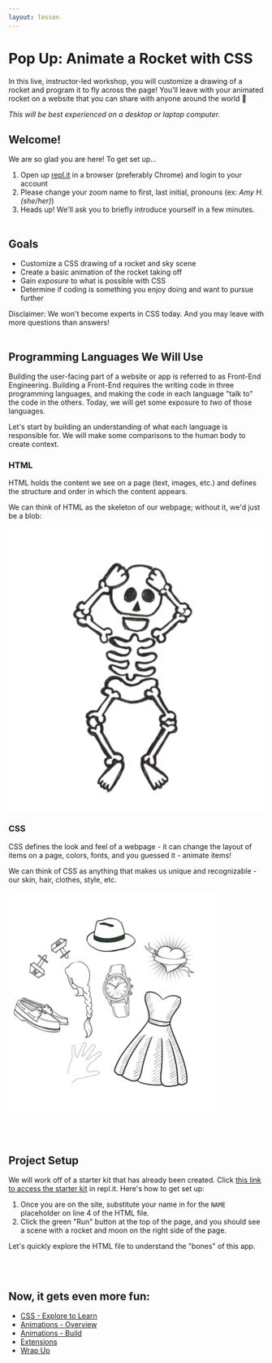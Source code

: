 ```yaml
---
layout: lesson
---
```


# Pop Up: Animate a Rocket with CSS

In this live, instructor-led workshop, you will customize a drawing of a rocket and program it to fly across the page! You'll leave with your animated rocket on a website that you can share with anyone around the world <span role="img" aria-label="rocket emoji">🚀</span>

_This will be best experienced on a desktop or laptop computer._

## Welcome!

We are so glad you are here! To get set up...
1. Open up <a target="blank" href="http://repl.it/">repl.it</a> in a browser (preferably Chrome) and login to your account
1. Please change your zoom name to first, last initial, pronouns (ex: _Amy H. (she/her)_)
1. Heads up! We'll ask you to briefly introduce yourself in a few minutes.
<br><br>

## Goals

- Customize a CSS drawing of a rocket and sky scene
- Create a basic animation of the rocket taking off
- Gain _exposure_ to what is possible with CSS
- Determine if coding is something you enjoy doing and want to pursue further

Disclaimer: We won't become experts in CSS today. And you may leave with more questions than answers!
<br><br>

## Programming Languages We Will Use

Building the user-facing part of a website or app is referred to as Front-End Engineering. Building a Front-End requires the writing code in three programming languages, and making the code in each language "talk to" the code in the others. Today, we will get some exposure to _two_ of those languages.

Let's start by building an understanding of what each language is responsible for. We will make some comparisons to the human body to create context.

<section class="data-type-cards language-cards">
  <div>
    <h3>HTML</h3>
    <p>HTML holds the content we see on a page (text, images, etc.) and defines the structure and order in which the content appears.</p>
    <p>We can think of HTML as the skeleton of our webpage; without it, we'd just be a blob:</p>
    <img src="./assets/html.png" alt="Drawing of human skeleton" />
  </div>

  <div>
    <h3>CSS</h3>
    <p>CSS defines the look and feel of a webpage - it can change the layout of items on a page, colors, fonts, and you guessed it - animate items!</p>
    <p>We can think of CSS as anything that makes us unique and recognizable - our skin, hair, clothes, style, etc.</p>
    <img src="./assets/css.png" alt="Drawing of clothes and accessories" />
  </div>
</section>

<br><br>

## Project Setup

We will work off of a starter kit that has already been created. Click [this link to access the starter kit](https://repl.it/@turingschool/rocket-animation-starter#index.html) in repl.it. Here's how to get set up:
1. Once you are on the site, substitute your name in for the `NAME` placeholder on line 4 of the HTML file.
1. Click the green "Run" button at the top of the page, and you should see a scene with a rocket and moon on the right side of the page.

Let's quickly explore the HTML file to understand the "bones" of this app.

<br><br>

## Now, it gets even more fun:
- [CSS - Explore to Learn](./css-1)
- [Animations - Overview](./an-1)
- [Animations - Build](./an-2)
- [Extensions](./ext)
- [Wrap Up](./wrap-up)
